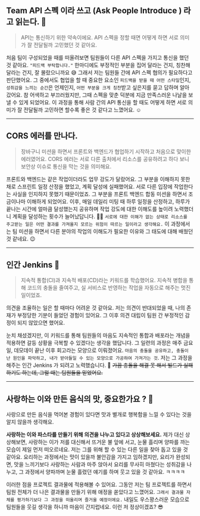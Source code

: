 ## Team API 스펙 이라 쓰고 (Ask People Introduce ) 라고 읽는다. 👻

> API는 통신하기 위한 약속이에요. API 스펙을 정할 때면 어떻게 하면 서로 의미가 잘 전달될까 고민했던 것 같아요.

처음 팀이 구성되었을 때를 떠올려보면 팀원들이 다른 API 스펙을 가지고 통신을 했던 것 같아요. `"피드백 부탁합니다."` 한마디에도 부정적인 부분을 집어 달라는 건지, 칭찬해달라는 건지, 잘 몰랐으니까요 😅
그래서 저는 팀원들 간에 API 스펙 협의가 필요하다고 판단했어요. 그 중에서도 협업을 할 때 중요한 요소인 `피드백을 받을 때 어떤 스타일`인지, `성취감을 느끼는 순간`은 언제인지, `어떤 부분을 크게 칭찬`받고 싶은지를 묻고 답하며 알아갔어요. 참 어색하고 부끄러웠지만, 그때 스펙을 맞춘 덕분에 지금 만족스러운 나날을 보낼 수 있게 되었어요. 이 과정을 통해 사람 간의 API 통신을 할 때도 어떻게 하면 서로 의미가 잘 전달될까 고민하면 할수록 좋은 것 같다고 느꼈어요. ☺️

---

## CORS 에러를 만나다.
>  장바구니 미션을 하면서 프론트와 백엔드가 협업하기 시작하고 처음으로 맞이한 에러였어요. CORS 에러는 서로 다른 출처에서 리소스를 공유하려고 하다 보니 보안상 이슈로 통신을 막는 것을 의미해요.

프론트와 백엔드는 같은 작업이더라도 업무 강도가 달랐어요. 그 부분을 이해하지 못한 채로 스프린트 일정 산정을 했었고, 계획 달성에 실패했어요. 서로 다른 입장에 작업한다는 사실을 인지하지 못했기 때문이었죠. 그 부분을 프론트 백엔드 합동 미션을 하면서 조금이나마 이해하게 되었어요. 이후, 매일 데일리 미팅 때 하루 일정을 산정하고, 하루가 끝나는 시간에 얼마큼 달성했는지 공유하며 작업 강도에 대한 이해도를 높이려 노력했더니 계획을 달성하는 횟수가 늘어났답니다. 👍🏻 `서로에 대한 이해가 없는 상태로 리소스를 주고받는 일은 어떤 결과를 가져올지 모르는 위험이 따르는 일이라고 생각해요.` 이 과정에서는 팀 미션을 하면서 다른 분야의 작업의 이해도가 필요한 이유와 그 태도에 대해 배웠던 것 같네요. 😉

---


## 인간 Jenkins  🐚
> 지속적 통합(CI)과 지속적 배포(CD)라는 키워드를 학습했어요. 지속적 병합을 통해 코드의 충돌을 줄여주고, 실 서비스로 반영하는 작업을 자동으로 해주는 멋진 일이었죠.
> 
의견을 조율하는 일은 할 때마다 어려운 것 같아요.
저는 의견이 반대되었을 때, 나의 존재가 부정당한 기분이 들었던 경험이 있어요. 그 이후 의견 대립이 팀원 간 부정적인 감정이 되지 않았으면 했어요.

눈치 채셨겠지만, 이 키워드를 통해 팀원들의 마음도 지속적인 통합과 배포라는 개념을 적용하면 갈등 상황을 극복할 수 있겠다는 생각을 했답니다.
그 일련의 과정은 매주 금요일, 데모데이 끝난 이후 회고라는 모양으로 이뤄졌어요. `마음의 충돌을 공유하고, 충돌이 난 원인을 파악하고, 내가 받아들일 수 있는 모양으로 가공하여 가져가는 것`. 저는 그 과정을 해주는 인간 Jenkins 가 되려고 노력했습니다. 🙊
~~가끔 충돌을 해결 못 해서 빌드가 실패하기도 하는데, 그럴 때는 팀원들을 믿었어요.~~


---


## 사랑하는 이와 만든 음식의 맛, 중요한가요 ? 🍲
사랑으로 만든 음식을 먹어본 경험이 있다면 맛과 별개로 행복함을 느낄 수 있다는 것을 알지 않을까 생각해요.

**사랑하는 이와 파스타를 만들기 위해 의견을 나누고 있다고 상상해보세요.** 제가 대신 상상해보면, 사랑하는 이가 저를 대신해서 뜨거운 불 앞에 서고, 눈물 흘리며 양파를 까는 모습이 제일 먼저 떠오르네요. 저는 그를 위해 할 수 있는 다른 일을 찾아 돕고 있을 것 같아요. 요리하는 과정에서는 맛이 있을까 불안감을 가지고 임하겠지만, 요리가 완성되면, 맛을 느끼기보다 사랑하는 사람과 마주 앉아서 요리를 무사히 마쳤다는 성취감을 나누고, 그 과정에서 양파까며 눈물 흘렸던 얘기를 하며 웃고 있을 것 같아요. ㅋㅋㅋㅋ

이러한 점을 프로젝트 결과물에 적용해볼 수 있어요. 그동안 저는 팀 프로젝트를 하면서 팀원 전체가 더 나은 결과물을 만들기 위해 애정을 쏟았다고 느꼈어요. `그래서 결과물 자체를 평가하기보다 그 과정을 떠올리며 즐거울 예정이에요.` 내일도 우스꽝스러운 모습으로 팀원들을 웃길 생각을 하니까 마음이 간지럽네요. 이런 저 정상이겠죠? 😎
